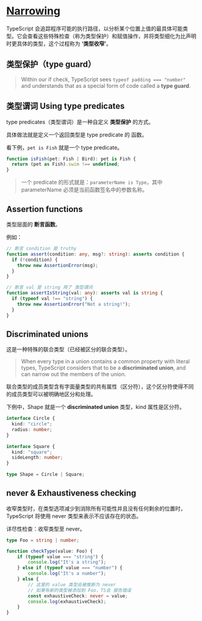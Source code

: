 # [Narrowing](https://www.typescriptlang.org/docs/handbook/2/narrowing.html)

TypeScript 会追踪程序可能的执行路径，以分析某个位置上值的最具体可能类型。它会查看这些特殊检查（称为类型保护）和赋值操作，并将类型细化为比声明时更具体的类型，这个过程称为 __‘类型收窄’__。

## 类型保护（type guard）
> Within our if check, TypeScript sees `typeof padding === "number"` and understands that as a special form of code called a __type guard__. 

## 类型谓词 Using type predicates

type predicates（类型谓词）是一种自定义 __类型保护__ 的方式。

具体做法就是定义一个返回类型是 type predicate 的 函数。

看下例，`pet is Fish` 就是一个 type predicate。

```ts
function isFish(pet: Fish | Bird): pet is Fish {
  return (pet as Fish).swim !== undefined;
}
```

> 一个 predicate 的形式就是：`parameterName is Type`，其中 parameterName 必须是当前函数签名中的参数名称。


## Assertion functions

类型层面的 __断言函数__。

例如：

```ts
// 断言 condition 是 truthy
function assert(condition: any, msg?: string): asserts condition {
  if (!condition) {
    throw new AssertionError(msg);
  }
}

// 断言 val 是 string 用了 类型谓词
function assertIsString(val: any): asserts val is string {
  if (typeof val !== "string") {
    throw new AssertionError("Not a string!");
  }
}
```

## Discriminated unions

这是一种特殊的联合类型（已经被区分的联合类型）。

> When every type in a union contains a common property with literal types, TypeScript considers that to be a __discriminated union__, and can narrow out the members of the union.

联合类型的成员类型含有字面量类型的共有属性（区分符），这个区分符使得不同的成员类型可以被明确地区分和处理。

下例中，Shape 就是一个 __discriminated union__ 类型，kind 属性是区分符。

```ts
interface Circle {
  kind: "circle";
  radius: number;
}
 
interface Square {
  kind: "square";
  sideLength: number;
}
 
type Shape = Circle | Square;
```

## never & Exhaustiveness checking

收窄类型时，在类型选项减少到消除所有可能性并且没有任何剩余的位置时，TypeScript 将使用 never 类型来表示不应该存在的状态。

详尽性检查：收窄类型至 never。

```ts
type Foo = string | number;

function checkType(value: Foo) {
    if (typeof value === "string") {
        console.log("It's a string");
    } else if (typeof value === "number") {
        console.log("It's a number");
    } else {
        // 这里的 value 类型会被推断为 never
        // 如果有新的类型被添加到 Foo，TS会 报告错误
        const exhaustiveCheck: never = value;
        console.log(exhaustiveCheck);
    }
}
```
